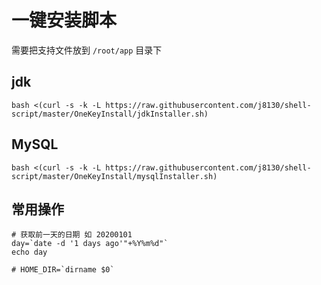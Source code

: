 # 一键安装脚本

需要把支持文件放到 `/root/app` 目录下



## jdk

~~~shell
bash <(curl -s -k -L https://raw.githubusercontent.com/j8130/shell-script/master/OneKeyInstall/jdkInstaller.sh)
~~~

## MySQL

~~~shell
bash <(curl -s -k -L https://raw.githubusercontent.com/j8130/shell-script/master/OneKeyInstall/mysqlInstaller.sh)
~~~







## 常用操作

~~~shell
# 获取前一天的日期 如 20200101
day=`date -d '1 days ago'"+%Y%m%d"`
echo day

# HOME_DIR=`dirname $0`

~~~

